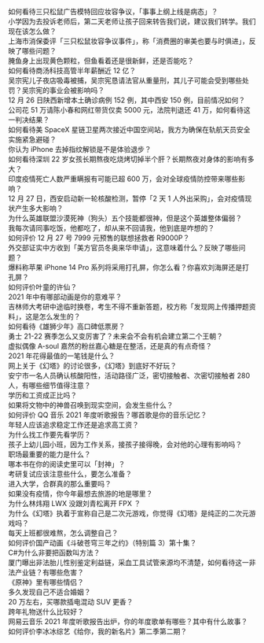 如何看待三只松鼠广告模特回应妆容争议，「事事上纲上线是病态」？  
小学因为去投诉老师后，第二天老师让孩子回来转告我们说，建议我们转学。我们现在该怎么做？  
上海市消保委评「三只松鼠妆容争议事件」，称「消费圈的审美也要与时俱进」，反映了哪些问题？  
腌鱼身上出现黄色颗粒，但鱼看着还是很新鲜，还是否能吃？  
如何看待商汤科技高管半年薪酬近 12 亿？  
吴宗宪儿子夜店吸毒被捕，吴宗宪恳请法官从重量刑，其儿子可能会受到哪些处罚？吴宗宪的事业会被影响吗？  
12 月 26 日陕西新增本土确诊病例 152 例，其中西安 150 例，目前情况如何？  
公司花 51 万请陈小春和网红带货仅卖 5000 元，法院判退还 41 万，如何看待这一判决结果？  
如何看待美 SpaceX 星链卫星两次接近中国空间站，我方为确保在轨航天员安全实施紧急避碰？  
你认为 iPhone 去掉指纹解锁是不是体验退步？  
如何看待深圳 22 岁女孩长期熬夜吃烧烤切掉半个肝？长期熬夜对身体的影响有多大？  
印度疫情死亡人数严重瞒报有可能已超  600 万，会对全球疫情防控带来哪些影响？  
12 月 27 日，西安启动新一轮核酸检测，暂停「2 天 1 人外出采购」，会对疫情现状产生多大影响？  
为什么英雄联盟沙漠死神（狗头）五个技能都很神，但是这个英雄整体偏弱？  
我每次请同事吃饭，他都吃了，却从来不回请我，他到底是咋想的？  
如何评价 12 月 27 号 7999 元预售的联想拯救者 R9000P？  
外交部证实中方收到「美方官员冬奥来华申请」，这意味着什么？反映了哪些问题？  
爆料称苹果 iPhone 14 Pro 系列将采用打孔屏，你怎么看？你喜欢刘海屏还是打孔屏？  
如何评价叶童的许仙？  
2021 年中有哪部动画是你的意难平？  
吉林师大考研中途临时换卷，考生不得不重新答题，校方称「发现网上传播押题资料」，这是怎么发生的？  
如何看待《雄狮少年》高口碑低票房？  
勇士 21-22 赛季怎么又变厉害了？未来会不会有机会建立第二个王朝？  
虚拟偶像 A-soul 嘉然的粉丝嘉心糖是在整活，还是真的有点奇怪？  
2021 年花得最值的一笔钱是什么？  
网上关于《幻塔》的讨论很多，《幻塔》到底好不好玩？  
安宁市一名人员确认核酸阳性，活动路径广泛，密切接触者、次密切接触者 280 人，有哪些细节值得注意？  
学历和工资成正比吗？  
如果将文物中的神兽召唤到现实空间，会发生些什么？  
如何评价 QQ 音乐 2021 年度听歌报告？哪首歌是你的音乐记忆？  
年轻人应该追求稳定工作还是追求高工资？  
为什么找工作要先看学历？  
孩子上幼儿园小班，因为工作关系，接孩子接得晚，会对他的心理有影响吗？  
职场最重要的能力是什么？  
哪本书在你的阅读史里可以「封神」？  
考研复试应该注意些什么，要怎么准备？  
进入大学，合群真的那么重要吗？  
如果没有疫情，你今年最想去旅游的地是哪里？  
为什么林炜翔 LWX 没跟刘青松离开 FPX ？  
为什么《幻塔》执着于宣称自己是二次元游戏，你觉得《幻塔》是纯正的二次元游戏吗？  
每天上班都很难熬，怎么调整自己？  
如何评价国产动画《斗破苍穹三年之约》（特别篇 3）第十集？  
C#为什么非要把函数叫方法？  
厦门曝出非法胎儿性别鉴定利益链，采血工具试管来源均不清楚，如何看待这一非法产业链？有哪些危害？  
《原神》里有哪些情侣？  
多久发现自己不适合婚姻？  
20 万左右，买哪款插电混动 SUV 更香？  
跨年礼物送什么比较好？  
网易云音乐 2021 年度听歌报告出炉，你的年度歌单有哪些？其中有什么故事？  
如何评价李冰冰综艺《给你，我的新名片》第二季第二期？  
